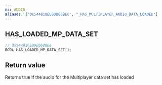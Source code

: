 ```yaml
---
ns: AUDIO
aliases: ["0x544810ED9DB6BBE6", "_HAS_MULTIPLAYER_AUDIO_DATA_LOADED"]
---
```

## HAS_LOADED_MP_DATA_SET

```c
// 0x544810ED9DB6BBE6
BOOL HAS_LOADED_MP_DATA_SET();
```

## Return value
Returns true if the audio for the Multiplayer data set has loaded
